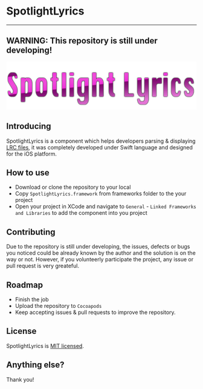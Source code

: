 # SpotlightLyrics

---

## WARNING: This repository is still under developing!

![SpotlightLyrics](cover.png "SpotlightLyrics")

## Introducing
SpotlightLyrics is a component which helps developers parsing & displaying [LRC files](https://en.wikipedia.org/wiki/LRC_(file_format)), it was completely developed under Swift language and designed for the iOS platform.

## How to use
* Download or clone the repository to your local
* Copy `SpotlightLyrics.framework` from frameworks folder to the your project
* Open your project in XCode and navigate to `General` - `Linked Frameworks and Libraries` to add the component into you project

## Contributing
Due to the repository is still under developing, the issues, defects or bugs you noticed could be already known by the author and the solution is on the way or not. However, if you volunteerly participate the project, any issue or pull request is very greateful.

## Roadmap
* Finish the job
* Upload the repository to `Cocoapods`
* Keep accepting issues & pull requests to improve the repository.

## License
SpotlightLyrics is [MIT licensed](LICENSE).

## Anything else?
Thank you!
